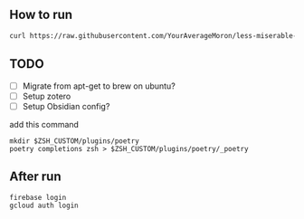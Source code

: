 ## How to run
```sh
curl https://raw.githubusercontent.com/YourAverageMoron/less-miserable-more-ansible/main/install.sh | bash
```
## TODO 
- [ ] Migrate from apt-get to brew on ubuntu?
- [ ] Setup zotero
- [ ] Setup Obsidian config?

add this command
```
mkdir $ZSH_CUSTOM/plugins/poetry
poetry completions zsh > $ZSH_CUSTOM/plugins/poetry/_poetry
```



## After run
```
firebase login
gcloud auth login
```
